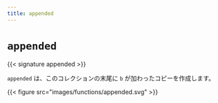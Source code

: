 ```yaml
---
title: appended
---
```


# `appended`

{{< signature appended >}}

`appended` は、このコレクションの末尾に `b` が加わったコピーを作成します。

{{< figure src="images/functions/appended.svg" >}}
